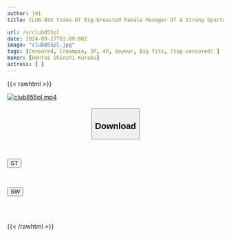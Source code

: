 ```yaml
---
author: j91
title: CLUB-855 Video Of Big-breasted Female Manager Of A Strong Sports University Teased, Leaked Secretly Recorded Video \Changing Clothes Secretly Recorded, Calling In For Anal Penetration, Tea Towel Tying, Group Rape/

url: /v/club855pl
date: 2024-09-27T01:09:00Z
image: "club855pl.jpg"
tags: [Censored, Creampie, 3P, 4P, Voyeur, Big Tits, (tag-censored)	]
maker: [Hentai Shinshi Kurabu]
actress: [ ]
---
```



{{< rawhtml >}}

<div class="video" data-videoid="X2vkZY673bh3VJ">
    <a href="javascript:;">
        <img src="/v/club855pl/club855pl.jpg" width="WIDTH" height="HEIGHT" alt="club855pl.mp4" loading="lazy">
    </a>
</div>

<script type="text/javascript" src="https://j91.asia/asset/on-demand-st.js"></script>

<br>
  <link rel="stylesheet" href="https://j91.asia/asset/bs5.css">
  
  <center>
  <button class="btn btn-primary" type="button" data-bs-toggle="collapse" data-bs-target=".multi-collapse" aria-expanded="false" aria-controls="multiCollapseExample1 multiCollapseExample2"><h2>Download</h2></button></center>
</p>
<div class="row">
  <div class="col">
    <div class="collapse multi-collapse" id="multiCollapseExample1">
      <div class="card card-body">
	      	      <br>
<div class="buttons">  
<p><a href="/v/club855pl/st.html" target="_blank"><button class="btn-hover color-3"><i class="fa fa-download"></i> ST</button></a></p></div>
    </div>
  </div>
</div>
  <div class="col">
    <div class="collapse multi-collapse" id="multiCollapseExample2">
      <div class="card card-body">
	      <br>
<div class="buttons">
<p><a href="/v/club855pl/sw.html" target="_blank"><button class="btn-hover color-2"><i class="fa fa-download"></i> SW</button></a></p></div>
<br><br>
      </div>
    </div>
  </div>
</div>

{{< /rawhtml >}}